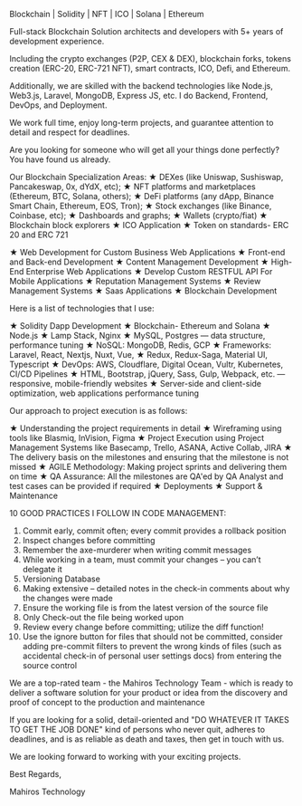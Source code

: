 Blockchain | Solidity | NFT | ICO | Solana | Ethereum

Full-stack Blockchain Solution architects and developers with 5+ years of development experience.

Including the crypto exchanges (P2P, CEX & DEX), blockchain forks, tokens creation (ERC-20, ERC-721 NFT), smart contracts, ICO, Defi, and Ethereum.

Additionally, we are skilled with the backend technologies like Node.js, Web3.js, Laravel, MongoDB, Express JS, etc. I do Backend, Frontend, DevOps, and Deployment.

We work full time, enjoy long-term projects, and guarantee attention to detail and respect for deadlines.

Are you looking for someone who will get all your things done perfectly? You have found us already.

Our Blockchain Specialization Areas:
★ DEXes (like Uniswap, Sushiswap, Pancakeswap, 0x, dYdX, etc);
★ NFT platforms and marketplaces (Ethereum, BTC, Solana, others);
★ DeFi platforms (any dApp, Binance Smart Chain, Ethereum, EOS, Tron);
★ Stock exchanges (like Binance, Coinbase, etc);
★ Dashboards and graphs;
★ Wallets (crypto/fiat)
★ Blockchain block explorers
★ ICO Application
★ Token on standards- ERC 20 and ERC 721

★ Web Development for Custom Business Web Applications
★ Front-end and Back-end Development
★ Content Management Development
★ High-End Enterprise Web Applications
★ Develop Custom RESTFUL API For Mobile Applications
★ Reputation Management Systems
★ Review Management Systems
★ Saas Applications
★ Blockchain Development

Here is a list of technologies that I use:

★ Solidity Dapp Development
★ Blockchain- Ethereum and Solana
★ Node.js
★ Lamp Stack, Nginx
★ MySQL, Postgres — data structure, performance tuning
★ NoSQL: MongoDB, Redis, GCP
★ Frameworks: Laravel, React, Nextjs, Nuxt, Vue,
★ Redux, Redux-Saga, Material UI, Typescript
★ DevOps: AWS, Cloudflare, Digital Ocean, Vultr, Kubernetes, CI/CD Pipelines
★ HTML, Bootstrap, jQuery, Sass, Gulp, Webpack, etc. — responsive, mobile-friendly websites
★ Server-side and client-side optimization, web applications performance tuning

Our approach to project execution is as follows:

★ Understanding the project requirements in detail
★ Wireframing using tools like Blasmiq, InVision, Figma
★ Project Execution using Project Management Systems like Basecamp, Trello, ASANA, Active Collab, JIRA
★ The delivery basis on the milestones and ensuring that the milestone is not missed
★ AGILE Methodology: Making project sprints and delivering them on time
★ QA Assurance: All the milestones are QA'ed by QA Analyst and test cases can be provided if required
★ Deployments
★ Support & Maintenance

10 GOOD PRACTICES I FOLLOW IN CODE MANAGEMENT:

1. Commit early, commit often; every commit provides a rollback position
2. Inspect changes before committing
3. Remember the axe-murderer when writing commit messages
4. While working in a team, must commit your changes – you can’t delegate it
5. Versioning Database
6. Making extensive – detailed notes in the check-in comments about why the changes were made
7. Ensure the working file is from the latest version of the source file
8. Only Check-out the file being worked upon
9. Review every change before committing; utilize the diff function!
10. Use the ignore button for files that should not be committed, consider adding pre-commit filters to prevent the wrong kinds of files (such as accidental check-in of personal user settings docs) from entering the source control

We are a top-rated team - the Mahiros Technology Team - which is ready to deliver a software solution for your product or idea from the discovery and proof of concept to the production and maintenance

If you are looking for a solid, detail-oriented and "DO WHATEVER IT TAKES TO GET THE JOB DONE" kind of persons who never quit, adheres to deadlines, and is as reliable as death and taxes, then get in touch with us.

We are looking forward to working with your exciting projects.

Best Regards,

Mahiros Technology
